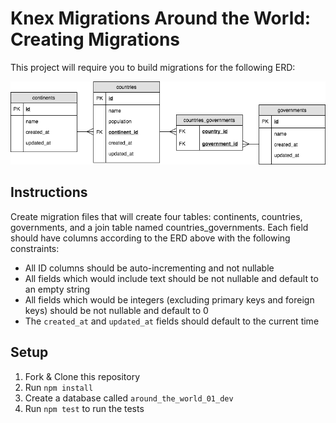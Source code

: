 # Knex Migrations Around the World: Creating Migrations

This project will require you to build migrations for the following ERD:

![entity relationship diagram](./resources/erd.png)

## Instructions

Create migration files that will create four tables: continents, countries, governments, and a join table named countries_governments. Each field should have columns according to the ERD above with the following constraints:

- All ID columns should be auto-incrementing and not nullable
- All fields which would include text should be not nullable and default to an empty string
- All fields which would be integers (excluding primary keys and foreign keys) should be not nullable and default to 0
- The `created_at` and `updated_at` fields should default to the current time

## Setup

1. Fork & Clone this repository
1. Run `npm install`
1. Create a database called `around_the_world_01_dev`
1. Run `npm test` to run the tests
